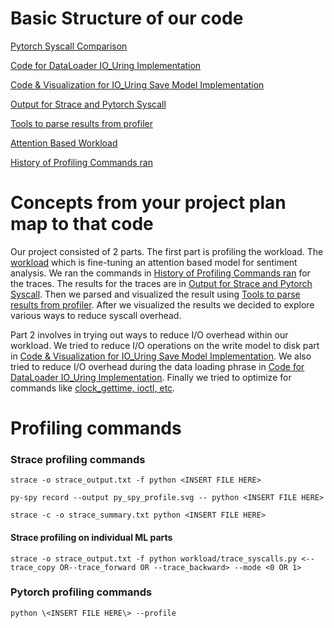 # Basic Structure of our code

[Pytorch Syscall Comparison](https://github.com/smbanx/ECS251/tree/main/ML_Syscall_comparison) 

[Code for DataLoader IO_Uring Implementation](https://github.com/smbanx/ECS251/tree/main/dataloader_io_uring)

[Code & Visualization for IO_Uring Save Model Implementation](https://github.com/smbanx/ECS251/tree/main/iouring_save_model)

[Output for Strace and Pytorch Syscall](https://github.com/smbanx/ECS251/tree/main/output)

[Tools to parse results from profiler](https://github.com/smbanx/ECS251/tree/main/tools)

[Attention Based Workload](https://github.com/smbanx/ECS251/tree/main/workload)

[History of Profiling Commands ran](https://github.com/smbanx/ECS251/blob/main/history.txt)

# Concepts from your project plan map to that code

Our project consisted of 2 parts. The first part is profiling the workload. The [workload](https://github.com/smbanx/ECS251/blob/main/workload/ECS251.py) which is fine-tuning an attention based model for sentiment analysis. We ran the commands in [History of Profiling Commands ran](https://github.com/smbanx/ECS251/blob/main/history.txt) for the traces. The results for the traces are in [Output for Strace and Pytorch Syscall](https://github.com/smbanx/ECS251/tree/main/output). Then we parsed and visualized the result using [Tools to parse results from profiler](https://github.com/smbanx/ECS251/tree/main/tools). After we visualized the results we decided to explore various ways to reduce syscall overhead.

Part 2 involves in trying out ways to reduce I/O overhead within our workload. We tried to reduce I/O operations on the write model to disk part in [Code & Visualization for IO_Uring Save Model Implementation](https://github.com/smbanx/ECS251/tree/main/iouring_save_model). We also tried to reduce I/O overhead during the data loading phrase in [Code for DataLoader IO_Uring Implementation](https://github.com/smbanx/ECS251/tree/main/dataloader_io_uring). Finally we tried to optimize for commands like [clock_gettime, ioctl, etc](https://github.com/smbanx/ECS251/blob/main/workload/ECS251_optimized.py).

# Profiling commands

### Strace profiling commands
```
strace -o strace_output.txt -f python <INSERT FILE HERE>
```

```
py-spy record --output py_spy_profile.svg -- python <INSERT FILE HERE>
```

```
strace -c -o strace_summary.txt python <INSERT FILE HERE>
```

#### Strace profiling on individual ML parts
```
strace -o strace_output.txt -f python workload/trace_syscalls.py <--trace_copy OR--trace_forward OR --trace_backward> --mode <0 OR 1>
```


### Pytorch profiling commands
```
python \<INSERT FILE HERE\> --profile
```
